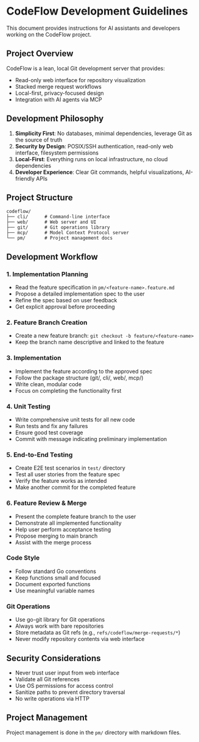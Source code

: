 # CodeFlow Development Guidelines

This document provides instructions for AI assistants and developers working on the CodeFlow project.

## Project Overview

CodeFlow is a lean, local Git development server that provides:
- Read-only web interface for repository visualization
- Stacked merge request workflows
- Local-first, privacy-focused design
- Integration with AI agents via MCP

## Development Philosophy

1. **Simplicity First**: No databases, minimal dependencies, leverage Git as the source of truth
2. **Security by Design**: POSIX/SSH authentication, read-only web interface, filesystem permissions
3. **Local-First**: Everything runs on local infrastructure, no cloud dependencies
4. **Developer Experience**: Clear Git commands, helpful visualizations, AI-friendly APIs

## Project Structure

```
codeflow/
├── cli/      # Command-line interface
├── web/      # Web server and UI
├── git/      # Git operations library
├── mcp/      # Model Context Protocol server
└── pm/       # Project management docs
```

## Development Workflow

### 1. Implementation Planning
- Read the feature specification in `pm/<feature-name>.feature.md`
- Propose a detailed implementation spec to the user
- Refine the spec based on user feedback
- Get explicit approval before proceeding

### 2. Feature Branch Creation
- Create a new feature branch: `git checkout -b feature/<feature-name>`
- Keep the branch name descriptive and linked to the feature

### 3. Implementation
- Implement the feature according to the approved spec
- Follow the package structure (git/, cli/, web/, mcp/)
- Write clean, modular code
- Focus on completing the functionality first

### 4. Unit Testing
- Write comprehensive unit tests for all new code
- Run tests and fix any failures
- Ensure good test coverage
- Commit with message indicating preliminary implementation

### 5. End-to-End Testing
- Create E2E test scenarios in `test/` directory
- Test all user stories from the feature spec
- Verify the feature works as intended
- Make another commit for the completed feature

### 6. Feature Review & Merge
- Present the complete feature branch to the user
- Demonstrate all implemented functionality
- Help user perform acceptance testing
- Propose merging to main branch
- Assist with the merge process

### Code Style
- Follow standard Go conventions
- Keep functions small and focused
- Document exported functions
- Use meaningful variable names

### Git Operations
- Use go-git library for Git operations
- Always work with bare repositories
- Store metadata as Git refs (e.g., `refs/codeflow/merge-requests/*`)
- Never modify repository contents via web interface

## Security Considerations

- Never trust user input from web interface
- Validate all Git references
- Use OS permissions for access control
- Sanitize paths to prevent directory traversal
- No write operations via HTTP

## Project Management

Project management is done in the `pm/` directory with markdown files.
